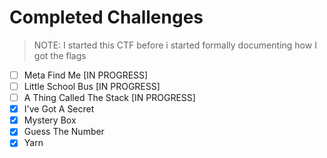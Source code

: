 # Completed Challenges

> NOTE: I started this CTF before i started formally documenting how I got the flags

- [ ] Meta Find Me [IN PROGRESS]
- [ ] Little School Bus [IN PROGRESS]
- [ ] A Thing Called The Stack [IN PROGRESS]
- [x] I've Got A Secret
- [x] Mystery Box
- [x] Guess The Number
- [x] Yarn
